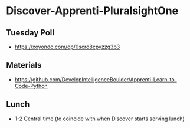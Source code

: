 # Discover-Apprenti-PluralsightOne

## Tuesday Poll
* https://xoyondo.com/op/0scrd8cpyzzg3b3

## Materials
* https://github.com/DevelopIntelligenceBoulder/Apprenti-Learn-to-Code-Python
  
## Lunch
* 1-2 Central time (to coincide with when Discover starts serving lunch)

